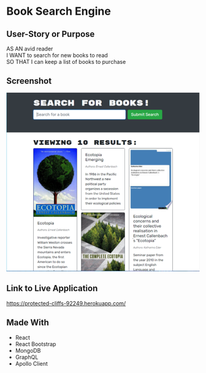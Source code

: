 # Book Search Engine

## User-Story or Purpose
AS AN avid reader <br/>
I WANT to search for new books to read <br/>
SO THAT I can keep a list of books to purchase

## Screenshot
![Homepage](./client/src/images/readme.PNG)

## Link to Live Application
https://protected-cliffs-92249.herokuapp.com/ 

## Made With
- React
- React Bootstrap
- MongoDB
- GraphQL
- Apollo Client

